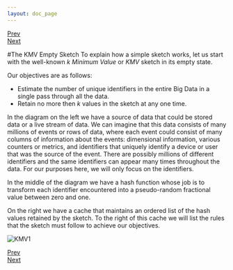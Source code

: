 ```yaml
---
layout: doc_page
---
```

[Prev](InverseEstimate.html)<br>
[Next](KMVfirstEst.html)

#The KMV Empty Sketch
To explain how a simple sketch works, let us start with the well-known <i>k Minimum Value</i> or <i>KMV</i> sketch in its empty state. 

Our objectives are as follows:

* Estimate the number of unique identifiers in the entire Big Data in a single pass through all the data.
* Retain no more then <i>k</i> values in the sketch at any one time.

In the diagram on the left we have a source of data that could be stored data or a live stream of data.  We can imagine that this data consists of many millions of events or rows of data, where each event could consist of many columns of information about the events:  dimensional information, various counters or metrics, and identifiers that uniquely identify a device or user that was the source of the event. There are possibly millions of different identifiers and the same identifiers can appear many times throughout the data. For our purposes here, we will only focus on the identifiers.    

In the middle of the diagram we have a hash function whose job is to transform each identifier encountered into a pseudo-random fractional value between zero and one.

On the right we have a cache that maintains an ordered list of the hash values retained by the sketch. To the right of this cache we will list the rules that the sketch must follow to achieve our objectives.

<img class="doc-img-full" src="{{site.docs_img_dir}}KMV1.png" alt="KMV1" />

[Prev](InverseEstimate.html)<br>
[Next](KMVfirstEst.html)
